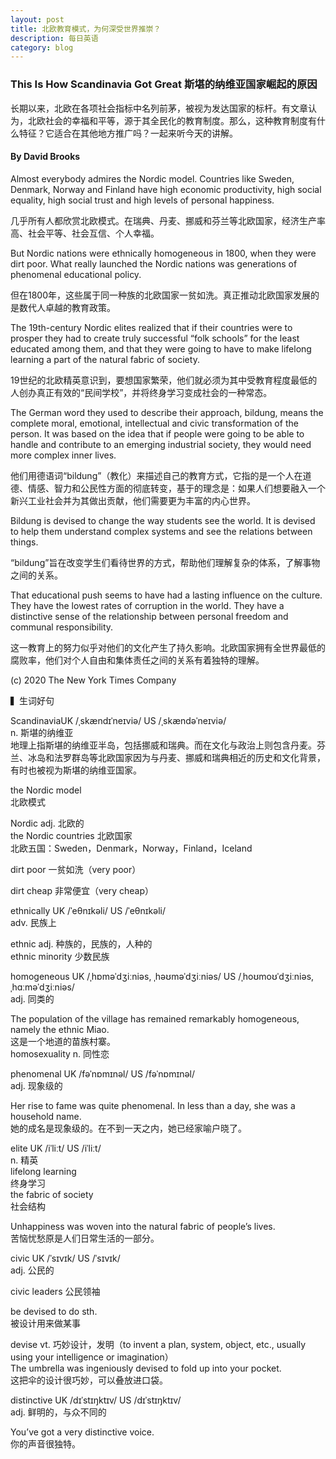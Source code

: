 ```yaml
---
layout: post
title: 北欧教育模式，为何深受世界推崇？
description: 每日英语
category: blog
---
```


### This Is How Scandinavia Got Great  斯堪的纳维亚国家崛起的原因
长期以来，北欧在各项社会指标中名列前茅，被视为发达国家的标杆。有文章认为，北欧社会的幸福和平等，源于其全民化的教育制度。那么，这种教育制度有什么特征？它适合在其他地方推广吗？一起来听今天的讲解。   

#### By David Brooks

Almost everybody admires the Nordic model. Countries like Sweden, Denmark, Norway and Finland have high economic productivity, high social equality, high social trust and high levels of personal happiness.

几乎所有人都欣赏北欧模式。在瑞典、丹麦、挪威和芬兰等北欧国家，经济生产率高、社会平等、社会互信、个人幸福。

But Nordic nations were ethnically homogeneous in 1800, when they were dirt poor. What really launched the Nordic nations was generations of phenomenal educational policy.

但在1800年，这些属于同一种族的北欧国家一贫如洗。真正推动北欧国家发展的是数代人卓越的教育政策。

The 19th-century Nordic elites realized that if their countries were to prosper they had to create truly successful “folk schools” for the least educated among them, and that they were going to have to make lifelong learning a part of the natural fabric of society.

19世纪的北欧精英意识到，要想国家繁荣，他们就必须为其中受教育程度最低的人创办真正有效的“民间学校”，并将终身学习变成社会的一种常态。

The German word they used to describe their approach, bildung, means the complete moral, emotional, intellectual and civic transformation of the person. It was based on the idea that if people were going to be able to handle and contribute to an emerging industrial society, they would need more complex inner lives.

他们用德语词“bildung”（教化）来描述自己的教育方式，它指的是一个人在道德、情感、智力和公民性方面的彻底转变，基于的理念是：如果人们想要融入一个新兴工业社会并为其做出贡献，他们需要更为丰富的内心世界。

Bildung is devised to change the way students see the world. It is devised to help them understand complex systems and see the relations between things. 

“bildung”旨在改变学生们看待世界的方式，帮助他们理解复杂的体系，了解事物之间的关系。

That educational push seems to have had a lasting influence on the culture. They have the lowest rates of corruption in the world. They have a distinctive sense of the relationship between personal freedom and communal responsibility.

这一教育上的努力似乎对他们的文化产生了持久影响。北欧国家拥有全世界最低的腐败率，他们对个人自由和集体责任之间的关系有着独特的理解。

(c) 2020 The New York Times Company


▍生词好句

ScandinaviaUK /ˌskændɪˈneɪviə/ US /ˌskændəˈneɪviə/   
n. 斯堪的纳维亚  
地理上指斯堪的纳维亚半岛，包括挪威和瑞典。而在文化与政治上则包含丹麦。芬兰、冰岛和法罗群岛等北欧国家因为与丹麦、挪威和瑞典相近的历史和文化背景，有时也被视为斯堪的纳维亚国家。  

the Nordic model   
北欧模式  

Nordic adj. 北欧的  
the Nordic countries 北欧国家  
北欧五国：Sweden，Denmark，Norway，Finland，Iceland  

dirt poor 一贫如洗（very poor）  

dirt cheap 非常便宜（very cheap）  

ethnically UK /ˈeθnɪkəli/ US /ˈeθnɪkəli/   
adv. 民族上

ethnic adj. 种族的，民族的，人种的  
ethnic minority 少数民族  

homogeneous UK /ˌhɒməˈdʒiːniəs, ˌhəʊməˈdʒiːniəs/ US /ˌhoʊmoʊˈdʒiːniəs, ˌhɑːməˈdʒiːniəs/   
adj. 同类的  

The population of the village has remained remarkably homogeneous, namely the ethnic Miao.  
这是一个地道的苗族村寨。  
homosexuality n. 同性恋  

phenomenal UK /fəˈnɒmɪnəl/ US /fəˈnɒmɪnəl/   
adj. 现象级的  

Her rise to fame was quite phenomenal. In less than a day, she was a household name.  
她的成名是现象级的。在不到一天之内，她已经家喻户晓了。  

elite UK /iˈliːt/ US /iˈliːt/   
n. 精英  
lifelong learning   
终身学习  
the fabric of society  
社会结构  

Unhappiness was woven into the natural fabric of people’s lives.  
苦恼忧愁原是人们日常生活的一部分。  

civic UK /ˈsɪvɪk/ US /ˈsɪvɪk/   
adj. 公民的  

civic leaders 公民领袖  

be devised to do sth.   
被设计用来做某事   

devise vt. 巧妙设计，发明（to&nbsp;invent&nbsp;a&nbsp;plan,&nbsp;system,&nbsp;object, etc., usually using&nbsp;your&nbsp;intelligence&nbsp;or&nbsp;imagination）  
The&nbsp;umbrella&nbsp;was ingeniously devised to&nbsp;fold&nbsp;up into&nbsp;your&nbsp;pocket.   
这把伞的设计很巧妙，可以叠放进口袋。  

distinctive UK /dɪˈstɪŋktɪv/ US /dɪˈstɪŋktɪv/   
adj. 鲜明的，与众不同的  

You’ve got a very distinctive voice.  
你的声音很独特。  













